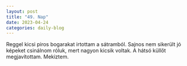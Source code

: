 ```yaml
---
layout: post
title: "49. Nap"
date: 2023-04-24
categories: daily-blog
---
```


Reggel kicsi piros bogarakat irtottam a sátramból. Sajnos nem sikerült jó képeket csinálnom róluk, mert nagyon kicsik voltak. [](/2day49bogar.jpg) A hátsó küllőt megjavítottam. Mekiztem.
